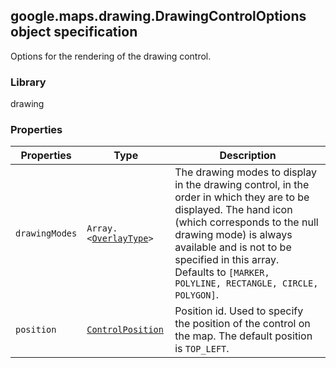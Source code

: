 <h2 id="DrawingControlOptions">
google.maps.drawing.DrawingControlOptions
object specification
</h2><p>Options for the rendering of the drawing control.</p><h3>Library</h3><p>drawing</p><h3>Properties</h3><table summary="interface DrawingControlOptions - Properties" width="100%">
<thead>
<tr><th>Properties</th>
<th>Type</th>
<th>Description</th>
</tr></thead>
<tbody>
<tr>
<td><code>drawingModes</code></td>
<td><code>Array.&lt;<a href="https://github.com/amenadiel/google-maps-documentation/blob/master/docs/google.maps.drawing.OverlayType.md">OverlayType</a>&gt;</code></td>
<td>The drawing modes to display in the drawing control, in the order in which they are to be displayed. The hand icon (which corresponds to the null drawing mode) is always available and is not to be specified in this array. Defaults to <code>[MARKER, POLYLINE, RECTANGLE, CIRCLE, POLYGON]</code>.</td>
</tr>
<tr>
<td><code>position</code></td>
<td><code><a href="https://github.com/amenadiel/google-maps-documentation/blob/master/docs/google.maps.ControlPosition.md">ControlPosition</a></code></td>
<td>Position id. Used to specify the position of the control on the map. The default position is <code>TOP_LEFT</code>.</td>
</tr>
</tbody>
</table>